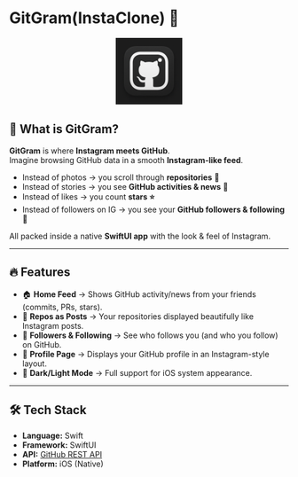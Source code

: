 # GitGram(InstaClone) 🚀  

<p align="center">
  <img src="gitGram.png" alt="GitGram Logo" width="120"/>
</p>

## 📸 What is GitGram?  

**GitGram** is where **Instagram meets GitHub**.  
Imagine browsing GitHub data in a smooth **Instagram-like feed**.  

- Instead of photos → you scroll through **repositories** 📂  
- Instead of stories → you see **GitHub activities & news** 📰  
- Instead of likes → you count **stars ⭐**  
- Instead of followers on IG → you see your **GitHub followers & following** 👥  

All packed inside a native **SwiftUI app** with the look & feel of Instagram.  

---

## 🔥 Features  

- 🏠 **Home Feed** → Shows GitHub activity/news from your friends (commits, PRs, stars).  
- 📂 **Repos as Posts** → Your repositories displayed beautifully like Instagram posts.  
- 👥 **Followers & Following** → See who follows you (and who you follow) on GitHub.  
- 👤 **Profile Page** → Displays your GitHub profile in an Instagram-style layout.  
- 🌙 **Dark/Light Mode** → Full support for iOS system appearance.  

---

## 🛠️ Tech Stack  

- **Language:** Swift  
- **Framework:** SwiftUI  
- **API:** [GitHub REST API](https://docs.github.com/en/rest)  
- **Platform:** iOS (Native)  
